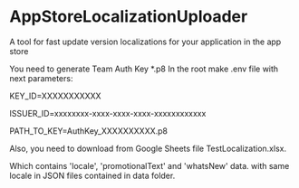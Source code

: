 # AppStoreLocalizationUploader
A tool for fast update version localizations for your application in the app store

You need to generate Team Auth Key *.p8 
In the root make .env file with next parameters: 

KEY_ID=XXXXXXXXXXX

ISSUER_ID=xxxxxxxx-xxxx-xxxx-xxxx-xxxxxxxxxxxx

PATH_TO_KEY=AuthKey_XXXXXXXXXX.p8

Also, you need to download from Google Sheets 
file TestLocalization.xlsx.

Which contains 'locale', 'promotionalText' and 'whatsNew' data.
with same locale in JSON files contained in data folder.